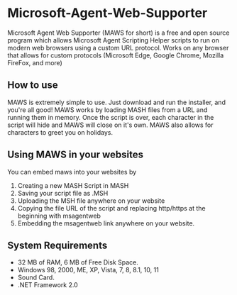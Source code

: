 # Microsoft-Agent-Web-Supporter
Microsoft Agent Web Supporter (MAWS for short) is a free and open source program which allows Microsoft Agent Scripting Helper scripts to run on modern web browsers using a custom URL protocol. Works on any browser that allows for custom protocols (Microsoft Edge, Google Chrome, Mozilla FireFox, and more)

## How to use
MAWS is extremely simple to use. Just download and run the installer, and you're all good! MAWS works by loading MASH files from a URL and running them in memory. Once the script is over, each character in the script will hide and MAWS will close on it's own. MAWS also allows for characters to greet you on holidays. 
## Using MAWS in your websites
You can embed maws into your websites by 
1. Creating a new MASH Script in MASH
2. Saving your script file as .MSH
3. Uploading the MSH file anywhere on your website
4. Copying the file URL of the script and replacing http/https at the beginning with msagentweb
5. Embedding the msagentweb link anywhere on your website.
## System Requirements
- 32 MB of RAM, 6 MB of Free Disk Space.
- Windows 98, 2000, ME, XP, Vista, 7, 8, 8.1, 10, 11
- Sound Card.
- .NET Framework 2.0
